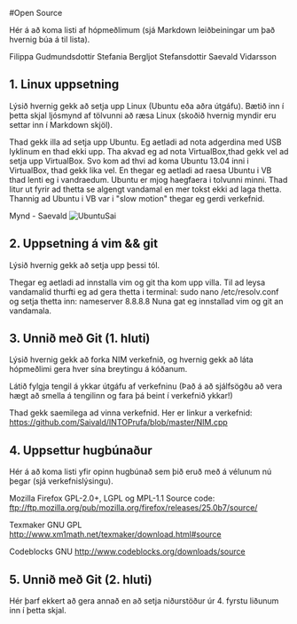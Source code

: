#Open Source

Hér á að koma listi af hópmeðlimum (sjá Markdown leiðbeiningar um það hvernig búa á til lista).

Filippa Gudmundsdottir
Stefania Bergljot Stefansdottir
Saevald Vidarsson

## 1. Linux uppsetning

Lýsið hvernig gekk að setja upp Linux (Ubuntu eða aðra útgáfu). Bætið inn í þetta skjal ljósmynd af tölvunni að ræsa Linux (skoðið hvernig myndir eru settar inn í Markdown skjöl).

Thad gekk illa ad setja upp Ubuntu. Eg aetladi ad nota adgerdina med USB lyklinum en thad ekki upp. Tha akvad eg ad nota VirtualBox,thad gekk vel ad setja upp VirtualBox. Svo kom ad thvi ad koma Ubuntu 13.04 inni i VirtualBox, thad gekk lika vel. En thegar eg aetladi ad raesa Ubuntu i VB thad lenti eg i vandraedum. Ubuntu er mjog haegfaera i tolvunni minni. Thad litur ut fyrir ad thetta se algengt vandamal en mer tokst ekki ad laga thetta. Thannig ad Ubuntu i VB var i "slow motion" thegar eg gerdi verkefnid.

Mynd - Saevald
![UbuntuSai](https://raw.github.com/Saivald/INTOPrufa/blob/master/Downloads/UbuntuSai.jpg)

## 2. Uppsetning á vim && git

Lýsið hvernig gekk að setja upp þessi tól.

Thegar eg aetladi ad innstalla vim og git tha kom upp villa. Til ad leysa vandamalid thurfti eg ad gera thetta i terminal:
sudo nano /etc/resolv.conf 
og setja thetta inn:
nameserver 8.8.8.8
Nuna gat eg innstallad vim og git an vandamala.

## 3. Unnið með Git (1. hluti)

Lýsið hvernig gekk að forka NIM verkefnið, og hvernig gekk að láta hópmeðlimi gera hver sína breytingu á kóðanum.

Látið fylgja tengil á ykkar útgáfu af verkefninu (Það á að sjálfsögðu að vera hægt að smella á tengilinn og fara þá beint í verkefnið ykkar!)

Thad gekk saemilega ad vinna verkefnid. 
Her er linkur a verkefnid:
https://github.com/Saivald/INTOPrufa/blob/master/NIM.cpp



## 4. Uppsettur hugbúnaður

Hér á að koma listi yfir opinn hugbúnað sem þið eruð með á vélunum nú þegar (sjá verkefnislýsingu).

Mozilla Firefox
GPL-2.0+, LGPL og MPL-1.1
Source code: ftp://ftp.mozilla.org/pub/mozilla.org/firefox/releases/25.0b7/source/

Texmaker
GNU GPL
http://www.xm1math.net/texmaker/download.html#source

Codeblocks
GNU
http://www.codeblocks.org/downloads/source
## 5. Unnið með Git (2. hluti)

Hér þarf ekkert að gera annað en að setja niðurstöður úr 4. fyrstu liðunum inn í þetta skjal.
